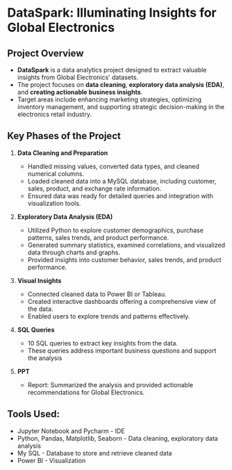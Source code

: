 # DataSpark: Illuminating Insights for Global Electronics

## Project Overview
- **DataSpark** is a data analytics project designed to extract valuable insights from Global Electronics' datasets.
- The project focuses on **data cleaning**, **exploratory data analysis (EDA)**, and **creating actionable business insights**.
- Target areas include enhancing marketing strategies, optimizing inventory management, and supporting strategic decision-making in the electronics retail industry.

## Key Phases of the Project

1. **Data Cleaning and Preparation**
   - Handled missing values, converted data types, and cleaned numerical columns.
   - Loaded cleaned data into a MySQL database, including customer, sales, product, and exchange rate information.
   - Ensured data was ready for detailed queries and integration with visualization tools.

2. **Exploratory Data Analysis (EDA)**
   - Utilized Python to explore customer demographics, purchase patterns, sales trends, and product performance.
   - Generated summary statistics, examined correlations, and visualized data through charts and graphs.
   - Provided insights into customer behavior, sales trends, and product performance.

3. **Visual Insights**
   - Connected cleaned data to Power BI or Tableau.
   - Created interactive dashboards offering a comprehensive view of the data.
   - Enabled users to explore trends and patterns effectively.
  
4. **SQL Queries**
   - 10 SQL queries to extract key insights from the data. 
   - These queries address important business questions and support the analysis
  
5. **PPT**
   - Report: Summarized the analysis and provided actionable recommendations for Global Electronics.
  
## Tools Used:

- Jupyter Notebook and Pycharm - IDE
- Python, Pandas, Matplotlib, Seaborn - Data cleaning, exploratory data analysis
- My SQL - Database to store and retrieve cleaned data 
- Power BI - Visualization 